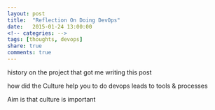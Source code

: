 ```yaml
---
layout: post
title:  "Reflection On Doing DevOps"
date:   2015-01-24 13:00:00
<!-- categries: -->
tags: [thoughts, devops]
share: true
comments: true
---
```


history on the project that got me writing this post

how did the Culture help you to do devops
leads to tools & processes

Aim is that culture is important